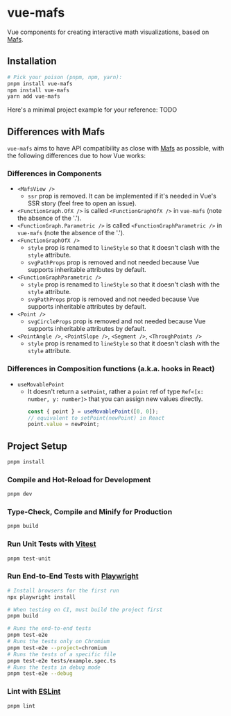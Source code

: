 # vue-mafs

Vue components for creating interactive math visualizations, based on [Mafs](https://github.com/stevenpetryk/mafs).

## Installation

```sh
# Pick your poison (pnpm, npm, yarn):
pnpm install vue-mafs
npm install vue-mafs
yarn add vue-mafs
```

Here's a minimal project example for your reference: TODO

## Differences with Mafs

`vue-mafs` aims to have API compatibility as close with [Mafs](https://github.com/stevenpetryk/mafs) as possible, with the following differences due to how Vue works:

### Differences in Components

- `<MafsView />`
  - `ssr` prop is removed. It can be implemented if it's needed in Vue's SSR story (feel free to open an issue).
- `<FunctionGraph.OfX />` is called `<FunctionGraphOfX />` in `vue-mafs` (note the absence of the '.').
- `<FunctionGraph.Parametric />` is called `<FunctionGraphParametric />` in `vue-mafs` (note the absence of the '.').
- `<FunctionGraphOfX />`
  - `style` prop is renamed to `lineStyle` so that it doesn't clash with the `style` attribute.
  - `svgPathProps` prop is removed and not needed because Vue supports inheritable attributes by default.
- `<FunctionGraphParametric />`
  - `style` prop is renamed to `lineStyle` so that it doesn't clash with the `style` attribute.
  - `svgPathProps` prop is removed and not needed because Vue supports inheritable attributes by default.
- `<Point />`
  - `svgCircleProps` prop is removed and not needed because Vue supports inheritable attributes by default.
- `<PointAngle />`, `<PointSlope />`, `<Segment />`, `<ThroughPoints />`
  - `style` prop is renamed to `lineStyle` so that it doesn't clash with the `style` attribute.

### Differences in Composition functions (a.k.a. hooks in React)

- `useMovablePoint`
  - It doesn't return a `setPoint`, rather a `point` ref of type `Ref<[x: number, y: number]>` that you can assign new values directly.
    ```js
    const { point } = useMovablePoint([0, 0]);
    // equivalent to setPoint(newPoint) in React
    point.value = newPoint;
    ```

## Project Setup

```sh
pnpm install
```

### Compile and Hot-Reload for Development

```sh
pnpm dev
```

### Type-Check, Compile and Minify for Production

```sh
pnpm build
```

### Run Unit Tests with [Vitest](https://vitest.dev/)

```sh
pnpm test-unit
```

### Run End-to-End Tests with [Playwright](https://playwright.dev)

```sh
# Install browsers for the first run
npx playwright install

# When testing on CI, must build the project first
pnpm build

# Runs the end-to-end tests
pnpm test-e2e
# Runs the tests only on Chromium
pnpm test-e2e --project=chromium
# Runs the tests of a specific file
pnpm test-e2e tests/example.spec.ts
# Runs the tests in debug mode
pnpm test-e2e --debug
```

### Lint with [ESLint](https://eslint.org/)

```sh
pnpm lint
```
